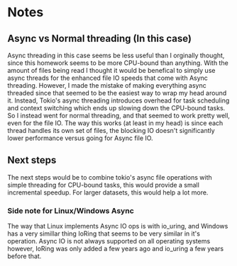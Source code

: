 # Notes
## Async vs Normal threading (In this case)
Async threading in this case seems be less useful than I orginally thought, since this homework seems to be more CPU-bound than anything. With the amount of files being read I thought it would be benefical to simply use async threads for the enhanced file IO speeds that come with Async threading. However, I made the mistake of making everything async threaded since that seemed to be the easiest way to wrap my head around it. Instead, Tokio's async threading introduces overhead for task scheduling and context switching which ends up slowing down the CPU-bound tasks. So I instead went for normal threading, and that seemed to work pretty well, even for the file IO. The way this works (at least in my head) is since each thread handles its own set of files, the blocking IO doesn't significantly lower performance versus going for Async file IO.
## Next steps
The next steps would be to combine tokio's async file operations with simple threading for CPU-bound tasks, this would provide a small incremental speedup. For larger datasets, this would help a lot more.
### Side note for Linux/Windows Async
The way that Linux implements Async IO ops is with io_uring, and Windows has a very simillar thing IoRing that seems to be very similar in it's operation. Async IO is not always supported on all operating systems however, IoRing was only added a few years ago and io_uring a few years before that.
